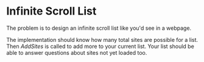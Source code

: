 # Infinite Scroll List

The problem is to design an infinite scroll list like you'd see in a
webpage.

The implementation should know how many total sites are possible for a
list. Then *AddSites* is called to add more to your current list. Your
list should be able to answer questions about sites not yet loaded too.
